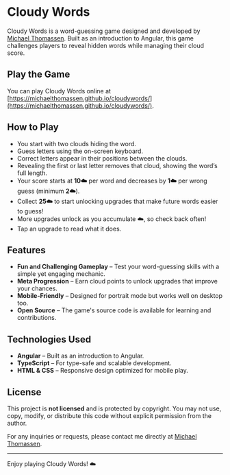 # Cloudy Words

Cloudy Words is a word-guessing game designed and developed by [Michael Thomassen](mailto:michael@voelit.dk). Built as an introduction to Angular, this game challenges players to reveal hidden words while managing their cloud score.

## Play the Game

You can play Cloudy Words online at [https://michaelthomassen.github.io/cloudywords/](https://michaelthomassen.github.io/cloudywords/).

## How to Play

- You start with two clouds hiding the word.
- Guess letters using the on-screen keyboard.
- Correct letters appear in their positions between the clouds.
- Revealing the first or last letter removes that cloud, showing the word’s full length.
- Your score starts at **10☁️** per word and decreases by **1☁️** per wrong guess (minimum **2☁️**).
- Collect **25☁️** to start unlocking upgrades that make future words easier to guess!
- More upgrades unlock as you accumulate ☁️, so check back often!
- Tap an upgrade to read what it does.

## Features

- **Fun and Challenging Gameplay** – Test your word-guessing skills with a simple yet engaging mechanic.
- **Meta Progression** – Earn cloud points to unlock upgrades that improve your chances.
- **Mobile-Friendly** – Designed for portrait mode but works well on desktop too.
- **Open Source** – The game's source code is available for learning and contributions.

## Technologies Used

- **Angular** – Built as an introduction to Angular.
- **TypeScript** – For type-safe and scalable development.
- **HTML & CSS** – Responsive design optimized for mobile play.

## License

This project is **not licensed** and is protected by copyright. You may not use, copy, modify, or distribute this code without explicit permission from the author.

For any inquiries or requests, please contact me directly at [Michael Thomassen](mailto:michael@voelit.dk).

---

Enjoy playing Cloudy Words! ☁️
